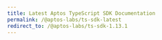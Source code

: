 ```yaml
---
title: Latest Aptos TypeScript SDK Documentation
permalink: /@aptos-labs/ts-sdk-latest
redirect_to: /@aptos-labs/ts-sdk-1.13.1
---
```

